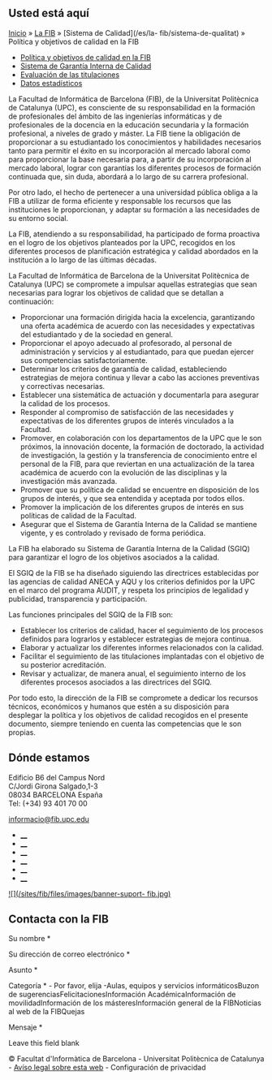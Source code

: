 ## Usted está aquí

[Inicio](/es) » [La FIB](/es/la-fib) » [Sistema de Calidad](/es/la-
fib/sistema-de-qualitat) » Política y objetivos de calidad en la FIB

  * [Política y objetivos de calidad en la FIB](/es/la-fib/sistema-de-calidad/politica-y-objetivos-de-calidad-en-la-fib)
  * [Sistema de Garantía Interna de Calidad](/es/la-fib/sistema-de-calidad/sistema-de-garantia-interna-de-calidad)
  * [Evaluación de las titulaciones](/es/la-fib/sistema-de-calidad/evaluacion-de-las-titulaciones)
  * [Datos estadísticos](/es/la-fib/sistema-de-calidad/datos-estadisticos)

La Facultad de Informática de Barcelona (FIB), de la Universitat Politècnica
de Catalunya (UPC), es consciente de su responsabilidad en la formación de
profesionales del ámbito de las ingenierías informáticas y de profesionales de
la docencia en la educación secundaria y la formación profesional, a niveles
de grado y máster. La FIB tiene la obligación de proporcionar a su
estudiantado los conocimientos y habilidades necesarios tanto para permitir el
éxito en su incorporación al mercado laboral como para proporcionar la base
necesaria para, a partir de su incorporación al mercado laboral, lograr con
garantías los diferentes procesos de formación continuada que, sin duda,
abordará a lo largo de su carrera profesional.

Por otro lado, el hecho de pertenecer a una universidad pública obliga a la
FIB a utilizar de forma eficiente y responsable los recursos que las
instituciones le proporcionan, y adaptar su formación a las necesidades de su
entorno social.

La FIB, atendiendo a su responsabilidad, ha participado de forma proactiva en
el logro de los objetivos planteados por la UPC, recogidos en los diferentes
procesos de planificación estratégica y calidad abordados en la institución a
lo largo de las últimas décadas.

La Facultad de Informática de Barcelona de la Universitat Politècnica de
Catalunya (UPC) se compromete a impulsar aquellas estrategias que sean
necesarias para lograr los objetivos de calidad que se detallan a
continuación:

  * Proporcionar una formación dirigida hacia la excelencia, garantizando una oferta académica de acuerdo con las necesidades y expectativas del estudiantado y de la sociedad en general.
  * Proporcionar el apoyo adecuado al profesorado, al personal de administración y servicios y al estudiantado, para que puedan ejercer sus competencias satisfactoriamente.
  * Determinar los criterios de garantía de calidad, estableciendo estrategias de mejora continua y llevar a cabo las acciones preventivas y correctivas necesarias.
  * Establecer una sistemática de actuación y documentarla para asegurar la calidad de los procesos.
  * Responder al compromiso de satisfacción de las necesidades y expectativas de los diferentes grupos de interés vinculados a la Facultad.
  * Promover, en colaboración con los departamentos de la UPC que le son próximos, la innovación docente, la formación de doctorado, la actividad de investigación, la gestión y la transferencia de conocimiento entre el personal de la FIB, para que reviertan en una actualización de la tarea académica de acuerdo con la evolución de las disciplinas y la investigación más avanzada.
  * Promover que su política de calidad se encuentre en disposición de los grupos de interés, y que sea entendida y aceptada por todos ellos.
  * Promover la implicación de los diferentes grupos de interés en sus políticas de calidad de la Facultad.
  * Asegurar que el Sistema de Garantía Interna de la Calidad se mantiene vigente, y es controlado y revisado de forma periódica.

La FIB ha elaborado su Sistema de Garantía Interna de la Calidad (SGIQ) para
garantizar el logro de los objetivos asociados a la calidad.

El SGIQ de la FIB se ha diseñado siguiendo las directrices establecidas por
las agencias de calidad ANECA y AQU y los criterios definidos por la UPC en el
marco del programa AUDIT, y respeta los principios de legalidad y publicidad,
transparencia y participación.

Las funciones principales del SGIQ de la FIB son:

  * Establecer los criterios de calidad, hacer el seguimiento de los procesos definidos para lograrlos y establecer estrategias de mejora continua.
  * Elaborar y actualizar los diferentes informes relacionados con la calidad.
  * Facilitar el seguimiento de las titulaciones implantadas con el objetivo de su posterior acreditación.
  * Revisar y actualizar, de manera anual, el seguimiento interno de los diferentes procesos asociados a las directrices del SGIQ.

Por todo esto, la dirección de la FIB se compromete a dedicar los recursos
técnicos, económicos y humanos que estén a su disposición para desplegar la
política y los objetivos de calidad recogidos en el presente documento,
siempre teniendo en cuenta las competencias que le son propias.

## Dónde estamos

Edificio B6 del Campus Nord  
C/Jordi Girona Salgado,1-3  
08034 BARCELONA España  
Tel: (+34) 93 401 70 00

[informacio@fib.upc.edu](mailto:informacio@fib.upc.edu)

  * [__](/es/noticies/rss.rss)
  * [__](https://www.facebook.com/fib.upc)
  * [__](https://twitter.com/fib_upc)
  * [__](https://www.flickr.com/photos/fib-upc/albums)
  * [__](https://www.youtube.com/user/mediafib)
  * [__](https://www.instagram.com/fib.upc/)

[![](/sites/fib/files/images/banner-suport-
fib.jpg)](http://suport.fib.upc.edu)

## Contacta con la FIB

Su nombre *

Su dirección de correo electrónico *

Asunto *

Categoría * \- Por favor, elija -Aulas, equipos y servicios informáticosBuzon
de sugerenciasFelicitacionesInformación AcadémicaInformación de
movilidadInformación de los másteresInformación general de la FIBNoticias al
web de la FIBQuejas

Mensaje *

Leave this field blank

© Facultat d'Informàtica de Barcelona - Universitat Politècnica de Catalunya -
[Avíso legal sobre esta web](/es/aviso-legal-sobre-esta-web) \- Configuración
de privacidad

